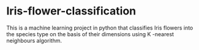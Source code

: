 # Iris-flower-classification
This is a machine learning project in python that classifies Iris flowers into the species type on the basis of their dimensions using K -nearest neighbours algorithm.
